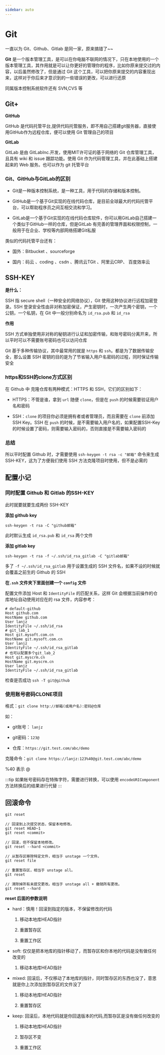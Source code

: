 ```yaml
---
sidebar: auto
---
```


# Git

一直以为 Git、Github、Gitlab 是同一家，原来搞错了~~

**Git** 是一个版本管理工具，是可以在你电脑不联网的情况下，只在本地使用的一个版本管理工具，其作用就是可以让你更好的管理你的程序，比如你原来提交过的内容，以后虽然修改了，但是通过 Git 这个工具，可以把你原来提交的内容重现出来，这样对于你后来才意识到的一些错误的更改，可以进行还原

同属版本控制系统软件还有 SVN,CVS 等

## Git+

**GitHub**

GitHub 是代码托管平台,提供代码托管服务，即不用自己搭建git服务器，直接使用GitHub作为远程仓库，便可以使用 Git 管理自己的项目

**GitLab**

GitLab 是由 GitLabInc.开发，使用MIT许可证的基于网络的 Git 仓库管理工具，且具有 wiki 和 issue 跟踪功能。使用 Git 作为代码管理工具，并在此基础上搭建起来的 Web 服务。也可以作为 git 托管平台

### Git、GitHub与GitLab的区别

- Git是一种版本控制系统，是一种工具，用于代码的存储和版本控制。

- GitHub是一个基于Git实现的在线代码仓库，是目前全球最大的代码托管平台，可以帮助程序员之间互相交流和学习。

- GitLab是一个基于Git实现的在线代码仓库软件，你可以用GitLab自己搭建一个类似于GitHub一样的仓库，但是GitLab 有完善的管理界面和权限控制，一般用于在企业、学校等内部网络搭建Git私服

类似的代码托管平台还有：

- 国外：Bitbucket 、sourceforge

- 国内：码云 、coding 、csdn 、腾讯云TGit 、阿里云CRP、 百度效率云

## SSH-KEY

**是什么：**

SSH 指 secure shell（一种安全的网络协议），Git 使用这种协议进行远程加密登录。SSH 登录安全性由非对称加密保证，产生密钥时，一次产生两个密钥，一个公钥，一个私钥，在 Git 中一般分别命名为 `id_rsa.pub` 和 `id_rsa`

**作用**

SSH 方式单独使用非对称的秘钥进行认证和加密传输，和账号密码分离开来，所以平时可以不需要账号密码也可以访问仓库

Git 基于多种传输协议，其中最常用的就是 `https` 和 `ssh`。都是为了数据传输安全，那么设置 SSH 密钥的目的是为了节省输入用户名密码的过程，同时保证传输安全

### https和SSH的clone方式区别

在 Github 中 克隆仓库有两种模式：HTTPS 和 SSH，它们的区别如下：

- HTTPS：不管是谁，拿到 `url` 随便 `clone`，但是在 `push` 的时候需要验证用户名和密码

- SSH：`clone` 的项目你必须是拥有者或者管理员，而且需要在 `clone` 前添加 SSH Key。SSH 在 `push` 的时候，是不需要输入用户名的，如果配置SSH-Key的时候设置了密码，则需要输入密码的，否则直接是不需要输入密码的

### 总结 

所以平时配置 Github 时，才需要使用 `ssh-keygen -t rsa -c "邮箱"` 命令来生成 SSH-KEY，这为了方便我们使用 SSH 方法克隆项目时使用，但不是必需的

## 配置小记

### 同时配置 Github 和 Gitlab 的SSH-KEY

此时就要就要生成两份 SSH-KEY

**添加 github key**

```
ssh-keygen -t rsa -C "github邮箱"
```

此时默认生成 `id_rsa.pub` 和 `id_rsa` 两个文件

**添加 gitlab key**

```
ssh-keygen -t rsa -f ~/.ssh/id_rsa_gitlab -C "gitlab邮箱"
```

多了 `-f ~/.ssh/id_rsa_gitlab` 用于设置生成的 SSH 文件名，如果不设的时候就会覆盖之前生的 Github 的 SSH

**在`.ssh` 文件夹下里面创建一个 `config` 文件**

配置文件添加 Host 和 `IdentityFile` 的匹配关系，这样 Git 会根据当前操作的仓库地址自动使用对应在的 rsa 文件，内容参考：

```
# default-github                                                                       
Host github.com
HostName github.com
User lanjz
IdentityFile ~/.ssh/id_rsa
# git_lab_1                                                                         
Host git.mysoft.com.cn
HostName git.mysoft.com.cn
User lanjz
IdentityFile ~/.ssh/id_rsa_gitlab
# 也可以配置多个git_lab_2
Host git.myscrm.cn
HostName git.myscrm.cn
User lanjz
IdentityFile ~/.ssh/id_rsa_gitlab                               
```

检查是否成功 `ssh -T git@github`

### 使用账号密码CLONE项目

格式：`git clone http://邮箱(或用户名):密码@仓库`

如：

- git账号： `lanjz`

- git密码：`123@`

- 仓库：`https://git.test.com/abc/demo`

克隆命令：`git clone https://lanjz:123%40@git.test.com/abc/demo`

%40 表示 @

:::tip
如果帐号密码存在特殊字符，需要进行转换，可以使用 `encodeURIComponent` 方法转换后的结果进行代替
:::

## 回滚命令

`git reset`

```
// 回滚到上次提交状态，保留本地修改。
git reset HEAD~1
git reset <commit>

// 回滚，但不保留本地修改。
git reset --hard <commit>

// 从暂存区移除特定文件，相当于 unstage 一个文件。
git reset file

// 重置暂存区，相当于 unstage all。
git reset

// 清除掉所有未提交更改。相当于 unstage all + 撤销所有更改。
git reset --hard
```

**reset 后面的参数说明**

- hard：慎用！回滚到指定的版本，不保留修改的代码

  1. 移动本地库HEAD指针
  
  2. 重置暂存区
  
  3. 重置工作区

- soft: 仅仅是把本地库的指针移动了，而暂存区和你本地的代码是没有做任何改变的

   1. 移动本地库HEAD指针

- mixed: 回滚后，不仅移动了本地库的指针，同时暂存区的东西也没了，意思就是你上次添加到暂存区的文件没了

   1. 移动本地库HEAD指针
   
   2. 重置暂存区

- keep: 回滚后，本地代码就是你回退版本的代码,而暂存区是没有做任何改变的
 
   1. 移动本地库HEAD指针
  
   2. 暂存区不变
  
   3. 重置工作区